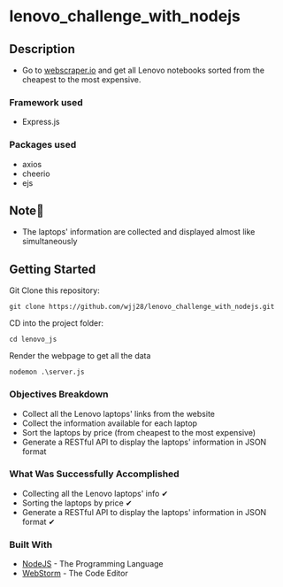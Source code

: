 # lenovo_challenge_with_nodejs


## Description

* Go to [webscraper.io](https://webscraper.io/test-sites/e-commerce/allinone/computers/laptops') and get all Lenovo notebooks sorted from the cheapest to the most expensive.

### Framework used
* Express.js

 ### Packages used
 * axios
 * cheerio
 * ejs


## Note📝
* The laptops' information are collected and displayed almost like simultaneously

## Getting Started

Git Clone this repository:

```
git clone https://github.com/wjj28/lenovo_challenge_with_nodejs.git
```

CD into the project folder:

```
cd lenovo_js
```

Render the webpage to get all the data
```
nodemon .\server.js
```


### Objectives Breakdown
* Collect all the Lenovo laptops' links from the website
* Collect the information available for each laptop
* Sort the laptops by price (from cheapest to the most expensive)
* Generate a RESTful API to display the laptops' information in JSON format


### What Was Successfully Accomplished
* Collecting all the Lenovo laptops' info ✔
* Sorting the laptops by price ✔
* Generate a RESTful API to display the laptops' information in JSON format ✔

### Built With

* [NodeJS](https://nodejs.org/) - The Programming Language
* [WebStorm](https://www.jetbrains.com/webstorm/) - The Code Editor



